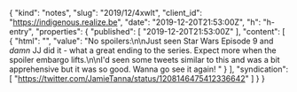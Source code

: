 {
  "kind": "notes",
  "slug": "2019/12/4xwlt",
  "client_id": "https://indigenous.realize.be",
  "date": "2019-12-20T21:53:00Z",
  "h": "h-entry",
  "properties": {
    "published": [
      "2019-12-20T21:53:00Z"
    ],
    "content": [
      {
        "html": "",
        "value": "No spoilers:\n\nJust seen Star Wars Episode 9 and *damn* JJ did it - what a great ending to the series. Expect more when the spoiler embargo lifts.\n\nI'd seen some tweets similar to this and was a bit apprehensive but it was so good. Wanna go see it again! "
      }
    ],
    "syndication": [
      "https://twitter.com/JamieTanna/status/1208146475412336642"
    ]
  }
}
